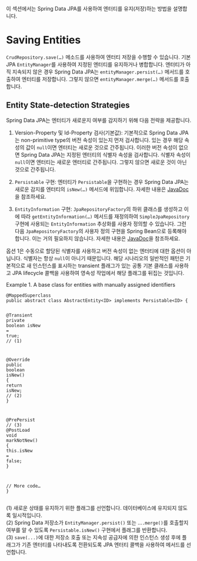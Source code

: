 <p>이 섹션에서는 Spring Data JPA를 사용하여 엔터티를 유지(저장)하는 방법을 설명합니다.</p>
<h1 id="saving-entities">Saving Entities</h1>
<p><code>CrudRepository.save(…)</code> 메소드를 사용하여 엔터티 저장을 수행할 수 있습니다. 기본 JPA <code>EntityManager</code>를 사용하여 지정된 엔터티를 유지하거나 병합합니다. 엔터티가 아직 지속되지 않은 경우 Spring Data JPA는 <code>entityManager.persist(…)</code> 메서드를 호출하여 엔터티를 저장합니다. 그렇지 않으면 <code>entityManager.merge(…)</code> 메서드를 호출합니다.</p>
<h2 id="entity-state-detection-strategies">Entity State-detection Strategies</h2>
<p>Spring Data JPA는 엔터티가 새로운지 여부를 감지하기 위해 다음 전략을 제공합니다.</p>
<ol>
<li>
<p>Version-Property 및 Id-Property 검사(기본값): 기본적으로 Spring Data JPA는 non-primitive type의 버전 속성이 있는지 먼저 검사합니다. 있는 경우 해당 속성의 값이 <code>null</code>이면 엔터티는 새로운 것으로 간주됩니다. 이러한 버전 속성이 없으면 Spring Data JPA는 지정된 엔터티의 식별자 속성을 검사합니다. 식별자 속성이 <code>null</code>이면 엔터티는 새로운 엔터티로 간주됩니다. 그렇지 않으면 새로운 것이 아닌 것으로 간주됩니다.</p>
</li>
<li>
<p><code>Persistable</code> 구현: 엔터티가 <code>Persistable</code>을 구현하는 경우 Spring Data JPA는 새로운 감지를 엔터티의 <code>isNew(…)</code> 메서드에 위임합니다. 자세한 내용은 <a href="https://docs.spring.io/spring-data/data-commons/docs/current/api/index.html?org/springframework/data/domain/Persistable.html">JavaDoc</a>을 참조하세요.</p>
</li>
<li>
<p><code>EntityInformation</code> 구현: <code>JpaRepositoryFactory</code>의 하위 클래스를 생성하고 이에 따라 <code>getEntityInformation(…)</code> 메서드를 재정의하여 <code>SimpleJpaRepository</code> 구현에 사용되는 <code>EntityInformation</code> 추상화를 사용자 정의할 수 있습니다. 그런 다음 <code>JpaRepositoryFactory</code>의 사용자 정의 구현을 Spring Bean으로 등록해야 합니다. 이는 거의 필요하지 않습니다. 자세한 내용은 <a href="https://docs.spring.io/spring-data/data-jpa/docs/current/api/index.html?org/springframework/data/jpa/repository/support/JpaRepositoryFactory.html">JavaDoc</a>을 참조하세요.</p>
</li>
</ol>
<p>옵션 1은 수동으로 할당된 식별자를 사용하고 버전 속성이 없는 엔터티에 대한 옵션이 아닙니다. 식별자는 항상 <code>null</code>이 아니기 때문입니다. 해당 시나리오의 일반적인 패턴은 기본적으로 새 인스턴스를 표시하는 transient 플래그가 있는 공통 기본 클래스를 사용하고 JPA lifecycle 콜백을 사용하여 영속성 작업에서 해당 플래그를 뒤집는 것입니다.</p>
<p>Example 1. A base class for entities with manually assigned identifiers</p>
<pre><code class="language-java"><span class="token annotation punctuation">@MappedSuperclass</span>
<span class="token keyword">public</span> <span class="token keyword">abstract</span> <span class="token keyword">class</span> <span class="token class-name">AbstractEntity</span><span class="token generics"><span class="token punctuation">&lt;</span>ID<span class="token punctuation">&gt;</span></span> <span class="token keyword">implements</span> <span class="token class-name">Persistable</span><span class="token generics"><span class="token punctuation">&lt;</span>ID<span class="token punctuation">&gt;</span></span> <span class="token punctuation">{</span>

  <span class="token annotation punctuation">@Transient</span>
  <span class="token keyword">private</span> <span class="token keyword">boolean</span> isNew <span class="token operator">=</span> <span class="token boolean">true</span><span class="token punctuation">;</span> <span class="token comment">// (1)</span>

  <span class="token annotation punctuation">@Override</span>
  <span class="token keyword">public</span> <span class="token keyword">boolean</span> <span class="token function">isNew</span><span class="token punctuation">(</span><span class="token punctuation">)</span> <span class="token punctuation">{</span>
    <span class="token keyword">return</span> isNew<span class="token punctuation">;</span> <span class="token comment">// (2) </span>
  <span class="token punctuation">}</span>

  <span class="token annotation punctuation">@PrePersist</span> <span class="token comment">// (3)</span>
  <span class="token annotation punctuation">@PostLoad</span>
  <span class="token keyword">void</span> <span class="token function">markNotNew</span><span class="token punctuation">(</span><span class="token punctuation">)</span> <span class="token punctuation">{</span>
    <span class="token keyword">this</span><span class="token punctuation">.</span>isNew <span class="token operator">=</span> <span class="token boolean">false</span><span class="token punctuation">;</span>
  <span class="token punctuation">}</span>

  <span class="token comment">// More code…</span>
<span class="token punctuation">}</span></code></pre>
<p>(1) 새로운 상태를 유지하기 위한 플래그를 선언합니다. 데이터베이스에 유지되지 않도록 일시적입니다.<br>
(2) Spring Data 저장소가 <code>EntityManager.persist()</code> 또는 …<code>.merge()</code>를 호출할지 여부를 알 수 있도록 <code>Persistable.isNew()</code> 구현에서 플래그를 반환합니다.<br>
(3) <code>save(...)</code>에 대한 저장소 호출 또는 지속성 공급자에 의한 인스턴스 생성 후에 플래그가 기존 엔터티를 나타내도록 전환되도록 JPA 엔터티 콜백을 사용하여 메서드를 선언합니다.</p>